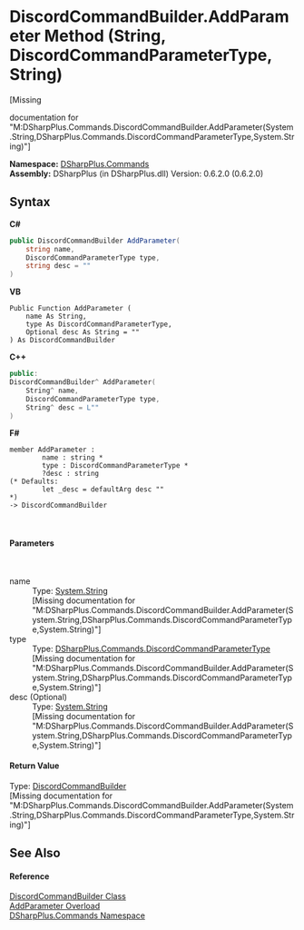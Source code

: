 # DiscordCommandBuilder.AddParameter Method (String, DiscordCommandParameterType, String)
 

\[Missing <summary> documentation for "M:DSharpPlus.Commands.DiscordCommandBuilder.AddParameter(System.String,DSharpPlus.Commands.DiscordCommandParameterType,System.String)"\]

**Namespace:**&nbsp;<a href="fc38a4a5-4979-fd82-c5c3-f5d7b478e6e0">DSharpPlus.Commands</a><br />**Assembly:**&nbsp;DSharpPlus (in DSharpPlus.dll) Version: 0.6.2.0 (0.6.2.0)

## Syntax

**C#**<br />
``` C#
public DiscordCommandBuilder AddParameter(
	string name,
	DiscordCommandParameterType type,
	string desc = ""
)
```

**VB**<br />
``` VB
Public Function AddParameter ( 
	name As String,
	type As DiscordCommandParameterType,
	Optional desc As String = ""
) As DiscordCommandBuilder
```

**C++**<br />
``` C++
public:
DiscordCommandBuilder^ AddParameter(
	String^ name, 
	DiscordCommandParameterType type, 
	String^ desc = L""
)
```

**F#**<br />
``` F#
member AddParameter : 
        name : string * 
        type : DiscordCommandParameterType * 
        ?desc : string 
(* Defaults:
        let _desc = defaultArg desc ""
*)
-> DiscordCommandBuilder 

```

<br />

#### Parameters
&nbsp;<dl><dt>name</dt><dd>Type: <a href="http://msdn2.microsoft.com/en-us/library/s1wwdcbf" target="_blank">System.String</a><br />\[Missing <param name="name"/> documentation for "M:DSharpPlus.Commands.DiscordCommandBuilder.AddParameter(System.String,DSharpPlus.Commands.DiscordCommandParameterType,System.String)"\]</dd><dt>type</dt><dd>Type: <a href="b5356496-d29d-8024-56ca-6eb5234814d4">DSharpPlus.Commands.DiscordCommandParameterType</a><br />\[Missing <param name="type"/> documentation for "M:DSharpPlus.Commands.DiscordCommandBuilder.AddParameter(System.String,DSharpPlus.Commands.DiscordCommandParameterType,System.String)"\]</dd><dt>desc (Optional)</dt><dd>Type: <a href="http://msdn2.microsoft.com/en-us/library/s1wwdcbf" target="_blank">System.String</a><br />\[Missing <param name="desc"/> documentation for "M:DSharpPlus.Commands.DiscordCommandBuilder.AddParameter(System.String,DSharpPlus.Commands.DiscordCommandParameterType,System.String)"\]</dd></dl>

#### Return Value
Type: <a href="5c4d2a03-4a9f-66c5-8338-a406be9f799e">DiscordCommandBuilder</a><br />\[Missing <returns> documentation for "M:DSharpPlus.Commands.DiscordCommandBuilder.AddParameter(System.String,DSharpPlus.Commands.DiscordCommandParameterType,System.String)"\]

## See Also


#### Reference
<a href="5c4d2a03-4a9f-66c5-8338-a406be9f799e">DiscordCommandBuilder Class</a><br /><a href="75ff6f41-e0df-1476-ac09-af3edf78e543">AddParameter Overload</a><br /><a href="fc38a4a5-4979-fd82-c5c3-f5d7b478e6e0">DSharpPlus.Commands Namespace</a><br />